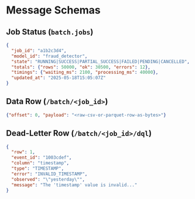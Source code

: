 # Message Schemas

## Job Status (`batch.jobs`)
```json
{
  "job_id": "a1b2c3d4",
  "model_id": "fraud_detector",
  "state": "RUNNING|SUCCESS|PARTIAL_SUCCESS|FAILED|PENDING|CANCELLED",
  "totals": {"rows": 50000, "ok": 30500, "errors": 12},
  "timings": {"waiting_ms": 2100, "processing_ms": 40000},
  "updated_at": "2025-05-18T15:05:07Z"
}
```

## Data Row (`/batch/<job_id>`)
```json
{"offset": 0, "payload": "<raw-csv-or-parquet-row-as-bytes>"}
```

## Dead-Letter Row (`/batch/<job_id>/dql`)
```json
{
  "row": 1,
  "event_id": "1003cdef",
  "column": "timestamp",
  "type": "TIMESTAMP",
  "error": "INVALID_TIMESTAMP",
  "observed": "\"yesterday\"",
  "message": "The 'timestamp' value is invalid..."
}
```
